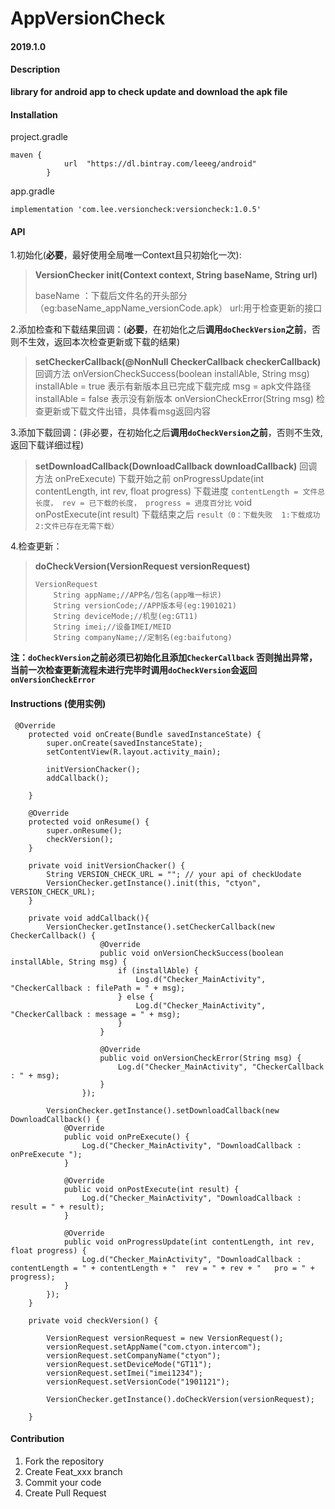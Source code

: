 # AppVersionCheck

#### 2019.1.0

#### Description
**library for android app to check update and download the apk file**

#### Installation
project.gradle
```
maven {
            url  "https://dl.bintray.com/leeeg/android"
        }
```
app.gradle
```
implementation 'com.lee.versioncheck:versioncheck:1.0.5'
```

#### API
1.初始化(**必要**，最好使用全局唯一Context且只初始化一次):
> **VersionChecker init(Context context, String baseName, String url)**
>
> baseName ：下载后文件名的开头部分 （eg:baseName_appName_versionCode.apk）
> url:用于检查更新的接口

2.添加检查和下载结果回调：(**必要**，在初始化之后**调用`doCheckVersion`之前**，否则不生效，返回本次检查更新或下载的结果)
> **setCheckerCallback(@NonNull CheckerCallback checkerCallback)**
>回调方法
> onVersionCheckSuccess(boolean installAble, String msg)
installAble = true 表示有新版本且已完成下载完成 msg = apk文件路径
installAble = false 表示没有新版本
> onVersionCheckError(String msg)
检查更新或下载文件出错，具体看msg返回内容

3.添加下载回调：(非必要，在初始化之后**调用`doCheckVersion`之前**，否则不生效,返回下载详细过程)
> **setDownloadCallback(DownloadCallback downloadCallback)**
> 回调方法
> onPreExecute)
下载开始之前
> onProgressUpdate(int contentLength, int rev, float progress)
下载进度  `contentLength = 文件总长度， rev = 已下载的长度， progress = 进度百分比`
> void onPostExecute(int result)
下载结束之后  `result（0：下载失败  1:下载成功   2:文件已存在无需下载）`

4.检查更新：
> **doCheckVersion(VersionRequest versionRequest)**
> ```
> VersionRequest
>     String appName;//APP名/包名(app唯一标识)
>     String versionCode;//APP版本号(eg:1901021)
>     String deviceMode;//机型(eg:GT11)
>     String imei;//设备IMEI/MEID
>     String companyName;//定制名(eg:baifutong)
> ```

**注：`doCheckVersion`之前必须已初始化且添加`CheckerCallback`
否则抛出异常，当前一次检查更新流程未进行完毕时调用`doCheckVersion`会返回`onVersionCheckError`**


#### Instructions (使用实例)

```
 @Override
    protected void onCreate(Bundle savedInstanceState) {
        super.onCreate(savedInstanceState);
        setContentView(R.layout.activity_main);

        initVersionChacker();
        addCallback();

    }

    @Override
    protected void onResume() {
        super.onResume();
        checkVersion();
    }

    private void initVersionChacker() {
        String VERSION_CHECK_URL = ""; // your api of checkUodate
        VersionChecker.getInstance().init(this, "ctyon", VERSION_CHECK_URL);
    }

    private void addCallback(){
        VersionChecker.getInstance().setCheckerCallback(new CheckerCallback() {
                    @Override
                    public void onVersionCheckSuccess(boolean installAble, String msg) {
                        if (installAble) {
                            Log.d("Checker_MainActivity", "CheckerCallback : filePath = " + msg);
                        } else {
                            Log.d("Checker_MainActivity", "CheckerCallback : message = " + msg);
                        }
                    }

                    @Override
                    public void onVersionCheckError(String msg) {
                        Log.d("Checker_MainActivity", "CheckerCallback : " + msg);
                    }
                });

        VersionChecker.getInstance().setDownloadCallback(new DownloadCallback() {
            @Override
            public void onPreExecute() {
                Log.d("Checker_MainActivity", "DownloadCallback : onPreExecute ");
            }

            @Override
            public void onPostExecute(int result) {
                Log.d("Checker_MainActivity", "DownloadCallback : result = " + result);
            }

            @Override
            public void onProgressUpdate(int contentLength, int rev, float progress) {
                Log.d("Checker_MainActivity", "DownloadCallback : contentLength = " + contentLength + "  rev = " + rev + "   pro = " + progress);
            }
        });
    }

    private void checkVersion() {

        VersionRequest versionRequest = new VersionRequest();
        versionRequest.setAppName("com.ctyon.intercom");
        versionRequest.setCompanyName("ctyon");
        versionRequest.setDeviceMode("GT11");
        versionRequest.setImei("imei1234");
        versionRequest.setVersionCode("1901121");

        VersionChecker.getInstance().doCheckVersion(versionRequest);

    }

```

#### Contribution

1. Fork the repository
2. Create Feat_xxx branch
3. Commit your code
4. Create Pull Request
